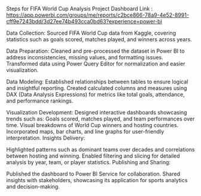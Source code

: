Steps for FIFA World Cup Analysis Project
Dashboard Link : https://app.powerbi.com/groups/me/reports/c2bce866-78a9-4e52-8991-cff9e7243bdd/3d27ee74b493cca0bd63?experience=power-bi

Data Collection:
Sourced FIFA World Cup data from Kaggle, covering statistics such as goals scored, matches played, and winners across years.

Data Preparation:
Cleaned and pre-processed the dataset in Power BI to address inconsistencies, missing values, and formatting issues.
Transformed data using Power Query Editor for normalization and easier visualization.

Data Modeling:
Established relationships between tables to ensure logical and insightful reporting.
Created calculated columns and measures using DAX (Data Analysis Expressions) for metrics like total goals, attendance, and performance rankings.

Visualization Development:
Designed interactive dashboards showcasing trends such as:
Goals scored, matches played, and team performances over time.
Visual breakdowns of World Cup winners and hosting countries.
Incorporated maps, bar charts, and line graphs for user-friendly interpretation.
Insights Delivery:

Highlighted patterns such as dominant teams over decades and correlations between hosting and winning.
Enabled filtering and slicing for detailed analysis by year, team, or player statistics.
Publishing and Sharing:

Published the dashboard to Power BI Service for collaboration.
Shared insights with stakeholders, showcasing its application for sports analytics and decision-making.
